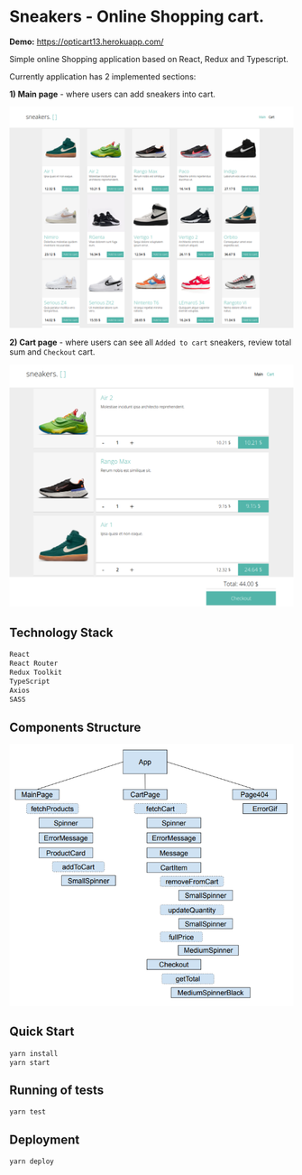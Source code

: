 # Sneakers - Online Shopping cart.

**Demo:** https://opticart13.herokuapp.com/

Simple online Shopping application based on React, Redux and Typescript.

Currently application has 2 implemented sections:

**1) Main page** - where users can add sneakers into cart.

![LANDING](docs/main.png)

**2) Cart page** - where users can see all `Added to cart` sneakers, review total sum and `Checkout` cart.

![LANDING](docs/cart.png)

## Technology Stack

```
React
React Router
Redux Toolkit
TypeScript
Axios
SASS
```

## Components Structure

![LANDING](docs/components_tree.png)

## Quick Start

```
yarn install
yarn start
```

## Running of tests

```
yarn test
```

## Deployment

```
yarn deploy
```
